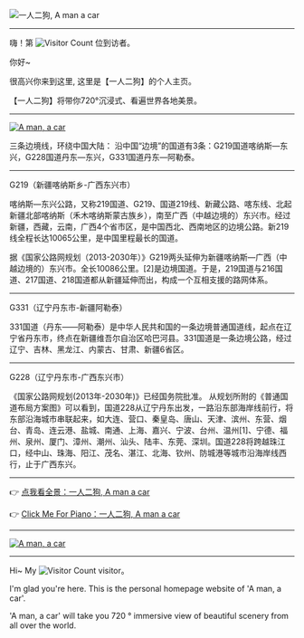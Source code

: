 

![一人二狗, A man a car](https://camo.githubusercontent.com/06742fa31b6d318d9a253f6cf978051398f41408e87ae5f099a0151c5cd85540/68747470733a2f2f75706c6f61642d696d616765732e6a69616e7368752e696f2f75706c6f61645f696d616765732f323437313033342d346133353962346130666366643131642e706e673f696d6167654d6f6772322f6175746f2d6f7269656e742f7374726970253743696d61676556696577322f322f772f31323430)


---


嗨！第 ![Visitor Count](https://profile-counter.glitch.me/Christmas/count.svg) 位到访者。



你好~

很高兴你来到这里, 这里是【一人二狗】的个人主页。

【一人二狗】将带你720°沉浸式、看遍世界各地美景。

---

[![](https://camo.githubusercontent.com/880a9958f60b756e1b765b9f92286eadf8633a81f2b4c695ee997fe98194591c/68747470733a2f2f75706c6f61642d696d616765732e6a69616e7368752e696f2f75706c6f61645f696d616765732f323437313033342d373461646438323666663266353962642e6a70673f696d6167654d6f6772322f6175746f2d6f7269656e742f7374726970253743696d61676556696577322f322f772f31323430 "A man, a car")](https://amancar.github.io/)

三条边境线，环绕中国大陆：
沿中国“边境”的国道有3条：G219国道喀纳斯—东兴，G228国道丹东—东兴，G331国道丹东—阿勒泰。

---

G219（新疆喀纳斯乡-广西东兴市）

喀纳斯—东兴公路，又称219国道、G219、国道219线、新藏公路、喀东线、北起新疆北部喀纳斯（禾木喀纳斯蒙古族乡），南至广西（中越边境的）东兴市。经过新疆，西藏，云南，广西4个省市区，是中国西北、西南地区的边境公路。新219线全程长达10065公里，是中国里程最长的国道。

据《国家公路网规划（2013-2030年）》G219两头延伸为新疆喀纳斯—广西（中越边境的）东兴市。全长10086公里。[2]是边境国道。于是，219国道与216国道、217国道、218国道都从新疆延伸而出，构成一个互相支援的路网体系。

---

G331（辽宁丹东市-新疆阿勒泰）

331国道（丹东——阿勒泰）是中华人民共和国的一条边境普通国道线，起点在辽宁省丹东市，终点在新疆维吾尔自治区哈巴河县。331国道是一条边境公路，经过辽宁、吉林、黑龙江、内蒙古、甘肃、新疆6省区。

---
G228（辽宁丹东市-广西东兴市）

《国家公路网规划(2013年-2030年)》已经国务院批准。 从规划所附的《普通国道布局方案图》可以看到，国道228从辽宁丹东出发，一路沿东部海岸线前行，将东部沿海城市串联起来，如大连、营口、秦皇岛、唐山、天津、滨州、东营、烟台、青岛、连云港、盐城、南通、上海、嘉兴、宁波、台州、温州[1]、宁德、福州、泉州、厦门、漳州、潮州、汕头、陆丰、东莞、深圳。国道228将跨越珠江口，经中山、珠海、阳江、茂名、湛江、北海、钦州、防城港等城市沿海岸线西行，止于广西东兴。

---

👉 [点我看全景：一人二狗, A man a car](https://www.kuleiman.com/159025/index.html) 

👉 [Click Me For Piano：一人二狗, A man a car](https://www.kuleiman.com/159025/index.html) 

---

[![](https://camo.githubusercontent.com/bea13a0db81da634bc1c451e96144ce862038bd29ae7c6ae91e7a918b8465569/68747470733a2f2f75706c6f61642d696d616765732e6a69616e7368752e696f2f75706c6f61645f696d616765732f323437313033342d383436613466633232643061313463642e6a70673f696d6167654d6f6772322f6175746f2d6f7269656e742f7374726970253743696d61676556696577322f322f772f313230302f666f726d61742f77656270 "A man, a car")](https://amancar.github.io/)

---


Hi~ My ![Visitor Count](https://profile-counter.glitch.me/Christmas/count.svg) visitor。


I'm glad you're here. This is the personal homepage website of 'A man, a car'.

'A man, a car' will take you 720 ° immersive view of beautiful scenery from all over the world.
